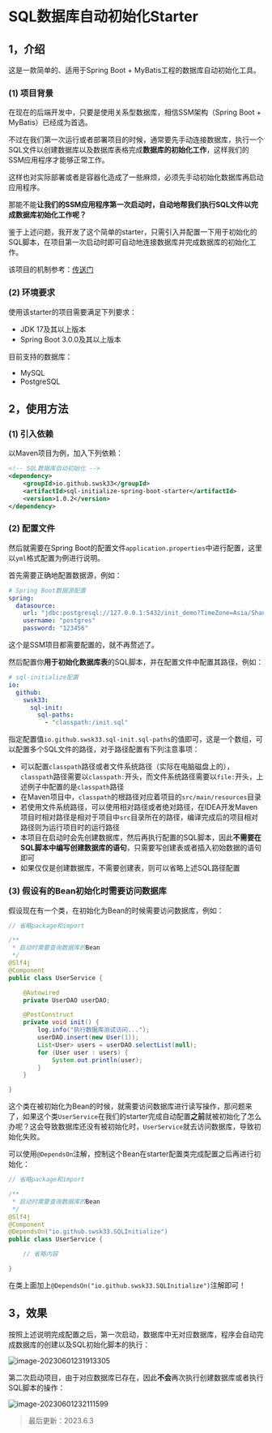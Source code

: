 # SQL数据库自动初始化Starter

## 1，介绍

这是一款简单的、适用于Spring Boot + MyBatis工程的数据库自动初始化工具。

### (1) 项目背景

在现在的后端开发中，只要是使用关系型数据库，相信SSM架构（Spring Boot + MyBatis）已经成为首选。

不过在我们第一次运行或者部署项目的时候，通常要先手动连接数据库，执行一个SQL文件以创建数据库以及数据库表格完成**数据库的初始化工作**，这样我们的SSM应用程序才能够正常工作。

这样也对实际部署或者是容器化造成了一些麻烦，必须先手动初始化数据库再启动应用程序。

那能不能**让我们的SSM应用程序第一次启动时，自动地帮我们执行SQL文件以完成数据库初始化工作呢？**

鉴于上述问题，我开发了这个简单的starter，只需引入并配置一下用于初始化的SQL脚本，在项目第一次启动时即可自动地连接数据库并完成数据库的初始化工作。

该项目的机制参考：[传送门](https://juejin.cn/post/7238522776055103544)

### (2) 环境要求

使用该starter的项目需要满足下列要求：

- JDK 17及其以上版本
- Spring Boot 3.0.0及其以上版本

目前支持的数据库：

- MySQL
- PostgreSQL

## 2，使用方法

### (1) 引入依赖

以Maven项目为例，加入下列依赖：

```xml
<!-- SQL数据库自动初始化 -->
<dependency>
	<groupId>io.github.swsk33</groupId>
	<artifactId>sql-initialize-spring-boot-starter</artifactId>
	<version>1.0.2</version>
</dependency>
```

### (2) 配置文件

然后就需要在Spring Boot的配置文件`application.properties`中进行配置，这里以`yml`格式配置为例进行说明。

首先需要正确地配置数据源，例如：

```yaml
# Spring Boot数据源配置
spring:
  datasource:
    url: "jdbc:postgresql://127.0.0.1:5432/init_demo?TimeZone=Asia/Shanghai"
    username: "postgres"
    password: "123456"
```

这个是SSM项目都需要配置的，就不再赘述了。

然后配置你**用于初始化数据库表**的SQL脚本，并在配置文件中配置其路径，例如：

```yaml
# sql-initialize配置
io:
  github:
    swsk33:
      sql-init:
        sql-paths:
          - "classpath:/init.sql"
```

指定配置值`io.github.swsk33.sql-init.sql-paths`的值即可，这是一个数组，可以配置多个SQL文件的路径，对于路径配置有下列注意事项：

- 可以配置`classpath`路径或者文件系统路径（实际在电脑磁盘上的），`classpath`路径需要以`classpath:`开头，而文件系统路径需要以`file:`开头，上述例子中配置的是`classpath`路径
- 在Maven项目中，`classpath`的根路径对应着项目的`src/main/resources`目录
- 若使用文件系统路径，可以使用相对路径或者绝对路径，在IDEA开发Maven项目时相对路径是相对于项目中`src`目录所在的路径，编译完成后的项目相对路径则为运行项目时的运行路径
- 本项目在启动时会先创建数据库，然后再执行配置的SQL脚本，因此**不需要在SQL脚本中编写创建数据库的语句**，只需要写创建表或者插入初始数据的语句即可
- 如果仅仅是创建数据库，不需要创建表，则可以省略上述SQL路径配置

### (3) 假设有的Bean初始化时需要访问数据库

假设现在有一个类，在初始化为Bean的时候需要访问数据库，例如：

```java
// 省略package和import

/**
 * 启动时需要查询数据库的Bean
 */
@Slf4j
@Component
public class UserService {

	@Autowired
	private UserDAO userDAO;

	@PostConstruct
	private void init() {
		log.info("执行数据库测试访问...");
		userDAO.insert(new User(1));
		List<User> users = userDAO.selectList(null);
		for (User user : users) {
			System.out.println(user);
		}
	}

}
```

这个类在被初始化为Bean的时候，就需要访问数据库进行读写操作，那问题来了，如果这个类`UserService`在我们的starter完成自动配置**之前**就被初始化了怎么办呢？这会导致数据库还没有被初始化时，`UserService`就去访问数据库，导致初始化失败。

可以使用`@DependsOn`注解，控制这个Bean在starter配置类完成配置之后再进行初始化：

```java
// 省略package和import

/**
 * 启动时需要查询数据库的Bean
 */
@Slf4j
@Component
@DependsOn("io.github.swsk33.SQLInitialize")
public class UserService {

	// 省略内容

}
```

在类上面加上`@DependsOn("io.github.swsk33.SQLInitialize")`注解即可！

## 3，效果

按照上述说明完成配置之后，第一次启动，数据库中无对应数据库，程序会自动完成数据库的创建以及SQL初始化脚本的执行：

![image-20230601231913305](https://swsk33-note.oss-cn-shanghai.aliyuncs.com/image-20230601231913305.png)

第二次启动项目，由于对应数据库已存在，因此**不会**再次执行创建数据库或者执行SQL脚本的操作：

![image-20230601232111599](https://swsk33-note.oss-cn-shanghai.aliyuncs.com/image-20230601232111599.png)

> 最后更新：2023.6.3

